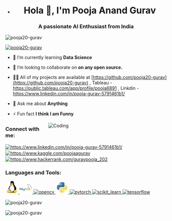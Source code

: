 - <h1 align="center">Hola 👋, I'm Pooja Anand Gurav</h1>
<h3 align="center">A passionate AI Enthusiast from India</h3>

<p align="left"> <img src="https://komarev.com/ghpvc/?username=pooja20-gurav&label=Profile%20views&color=0e75b6&style=flat" alt="pooja20-gurav" /> </p>


<!-- [![trophy](https://github-profile-trophy.vercel.app/?username=pooja20-gurav-ma&theme=onedark)](https://github.com/ryo-ma/github-profile-trophy) -->


<p align="left"> <a href="https://github.com/ryo-ma/github-profile-trophy"><img src="https://github-profile-trophy.vercel.app/?username=pooja20-gurav" alt="pooja20-gurav" /></a> </p>

- 🌱 I’m currently learning **Data Science**

- 👯 I’m looking to collaborate on **on any open source.**

- 👨‍💻 All of my projects are available at [https://github.com/pooja20-gurav](https://github.com/pooja20-gurav) , Tableau - https://public.tableau.com/app/profile/pooja6891 ,      Linkdin - https://www.linkedin.com/in/pooja-gurav-5791461b1/

- 💬 Ask me about **Anything**

- ⚡ Fun fact **I think I am Funny**

<img align="right" alt="Coding" width="370" src="https://cdn.dribbble.com/users/2646423/screenshots/5507196/computer.gif">

<h3 align="left">Connect with me:</h3>
<p align="left">
<a href="https://linkedin.com/in/https://www.linkedin.com/in/pooja-gurav-5791461b1/" target="blank"><img align="center" src="https://raw.githubusercontent.com/rahuldkjain/github-profile-readme-generator/master/src/images/icons/Social/linked-in-alt.svg" alt="https://www.linkedin.com/in/pooja-gurav-5791461b1/" height="30" width="40" /></a>
<a href="https://kaggle.com/https://www.kaggle.com/poojaagurav" target="blank"><img align="center" src="https://raw.githubusercontent.com/rahuldkjain/github-profile-readme-generator/master/src/images/icons/Social/kaggle.svg" alt="https://www.kaggle.com/poojaagurav" height="30" width="40" /></a>
<a href="https://www.hackerearth.com/https://www.hackerrank.com/guravpooja_202" target="blank"><img align="center" src="https://raw.githubusercontent.com/rahuldkjain/github-profile-readme-generator/master/src/images/icons/Social/hackerearth.svg" alt="https://www.hackerrank.com/guravpooja_202" height="30" width="40" /></a>
</p>

<h3 align="left">Languages and Tools:</h3>
<p align="left"> <a href="https://www.linux.org/" target="_blank"> <img src="https://raw.githubusercontent.com/devicons/devicon/master/icons/linux/linux-original.svg" alt="linux" width="40" height="40"/> </a> <a href="https://www.mysql.com/" target="_blank"> <img src="https://raw.githubusercontent.com/devicons/devicon/master/icons/mysql/mysql-original-wordmark.svg" alt="mysql" width="40" height="40"/> </a> <a href="https://opencv.org/" target="_blank"> <img src="https://www.vectorlogo.zone/logos/opencv/opencv-icon.svg" alt="opencv" width="40" height="40"/> </a> <a href="https://www.python.org" target="_blank"> <img src="https://raw.githubusercontent.com/devicons/devicon/master/icons/python/python-original.svg" alt="python" width="40" height="40"/> </a> <a href="https://pytorch.org/" target="_blank"> <img src="https://www.vectorlogo.zone/logos/pytorch/pytorch-icon.svg" alt="pytorch" width="40" height="40"/> </a> <a href="https://scikit-learn.org/" target="_blank"> <img src="https://upload.wikimedia.org/wikipedia/commons/0/05/Scikit_learn_logo_small.svg" alt="scikit_learn" width="40" height="40"/> </a> <a href="https://www.tensorflow.org" target="_blank"> <img src="https://www.vectorlogo.zone/logos/tensorflow/tensorflow-icon.svg" alt="tensorflow" width="40" height="40"/> </a> </p>

<p><img align="center" src="https://github-readme-stats.vercel.app/api/top-langs?username=pooja20-gurav&show_icons=true&locale=en&layout=compact" alt="pooja20-gurav" /></p>

<p><img align="center" src="https://github-readme-streak-stats.herokuapp.com/?user=pooja20-gurav&" alt="pooja20-gurav" /></p>


